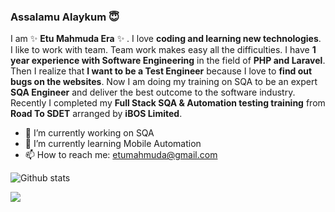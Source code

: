 ### Assalamu Alaykum :innocent:


I am ✨ **Etu Mahmuda Era** ✨ . I love **coding and learning new technologies**. I like to work with team. Team work makes easy all the difficulties. I have **1 year experience with Software Engineering** in the field of **PHP and Laravel**. Then I realize that **I want to be a Test Engineer** because I love to **find out bugs on the websites**. Now I am doing my training on SQA to be an expert **SQA Engineer** and deliver the best outcome to the software industry.
Recently I completed my **Full Stack SQA & Automation testing training** from **Road To SDET** arranged by **iBOS Limited**.

- 🔭 I’m currently working on SQA
- 🌱 I’m currently learning Mobile Automation
- 📫 How to reach me: etumahmuda@gmail.com

![Github stats](https://github-readme-stats.vercel.app/api?username=etu296)

![](https://komarev.com/ghpvc/?username=etu296&style=for-the-badge)
